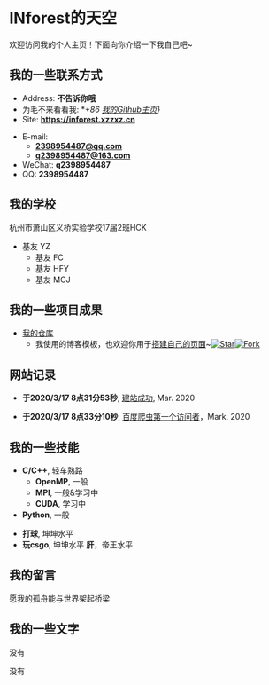 # INforest的天空

欢迎访问我的个人主页！下面向你介绍一下我自己吧~

<!-- slide -->

## 我的一些联系方式

- Address: **不告诉你哦**
- 为毛不来看看我: **+86  [我的Github主页](https://github.com/2398954487)}*
- Site: **<https://inforest.xzzxz.cn>**

<!-- slide vertical=true -->

- E-mail:
  - **[2398954487@qq.com](mailto:2398954487@qq.com)**
  - **[q2398954487@163.com](mailto:q2398954487@163.com)**
- WeChat: **q2398954487**
- QQ: **2398954487**

<!-- slide -->

## 我的学校

<!-- slide vertical=true -->

杭州市萧山区义桥实验学校17届2班HCK

- 基友 YZ
  - 基友 FC
  - 基友 HFY
  - 基友 MCJ

<!-- slide -->

## 我的一些项目成果

<!-- slide vertical=true -->

- [我的仓库](https://github.com/2398954487/2398954487.GitHub.io)
  - 我使用的博客模板，也欢迎你用于[搭建自己的页面](https://jekyll-theme-WuK.wu-kan.cn/)~[![Star](https://img.shields.io/github/stars/wu-kan/wu-kan.github.io.svg)](https://github.com/wu-kan/wu-kan.github.io)[![Fork](https://img.shields.io/github/forks/wu-kan/wu-kan.github.io.svg)](https://github.com/wu-kan/wu-kan.github.io/fork)

<!-- slide -->

## 网站记录

<!-- slide vertical=true -->

- **于2020/3/17 8点31分53秒**, [建站成功](https://inforest.xzzxz.cn/#/4/1/), Mar. 2020

<!-- slide vertical=true -->

- **于2020/3/17 8点33分10秒**, [百度爬虫第一个访问者](https://inforest.xzzxz.cn/#/4/1/)，Mark. 2020


<!-- slide -->

## 我的一些技能

<!-- slide vertical=true -->

- **C/C++**, 轻车熟路
  - **OpenMP**, 一般
  - **MPI**, 一般&学习中
  - **CUDA**, 学习中
- **Python**, 一般

<!-- slide vertical=true -->

- **打球**, 坤坤水平
- **玩csgo**, 坤坤水平
  **肝**，帝王水平
<!-- slide -->

## 我的留言
愿我的孤舟能与世界架起桥梁


<!-- slide -->

## 我的一些文字

没有

<!-- slide vertical=true -->

没有
